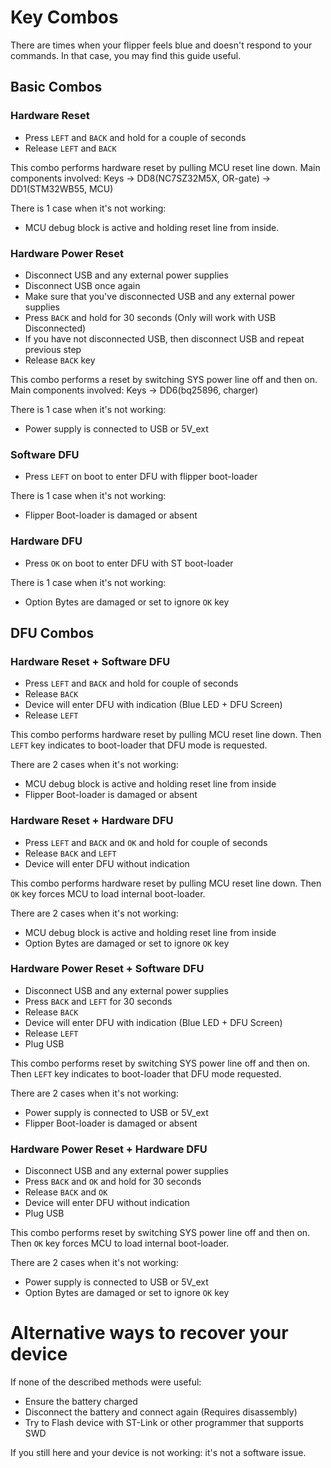 # Key Combos

There are times when your flipper feels blue and doesn't respond to your commands.
In that case, you may find this guide useful.


## Basic Combos


### Hardware Reset

- Press `LEFT` and `BACK` and hold for a couple of seconds
- Release `LEFT` and `BACK`

This combo performs hardware reset by pulling MCU reset line down.
Main components involved: Keys -> DD8(NC7SZ32M5X, OR-gate) -> DD1(STM32WB55, MCU)

There is 1 case when it's not working:

- MCU debug block is active and holding reset line from inside.


### Hardware Power Reset

- Disconnect USB and any external power supplies
- Disconnect USB once again
- Make sure that you've disconnected USB and any external power supplies
- Press `BACK` and hold for 30 seconds (Only will work with USB Disconnected)
- If you have not disconnected USB, then disconnect USB and repeat previous step
- Release `BACK` key

This combo performs a reset by switching SYS power line off and then on.
Main components involved: Keys -> DD6(bq25896, charger)

There is 1 case when it's not working:

- Power supply is connected to USB or 5V_ext


### Software DFU

- Press `LEFT` on boot to enter DFU with flipper boot-loader

There is 1 case when it's not working:

- Flipper Boot-loader is damaged or absent


### Hardware DFU

- Press `OK` on boot to enter DFU with ST boot-loader

There is 1 case when it's not working:

- Option Bytes are damaged or set to ignore `OK` key


## DFU Combos


### Hardware Reset + Software DFU

- Press `LEFT` and `BACK` and hold for couple of seconds
- Release `BACK`
- Device will enter DFU with indication (Blue LED + DFU Screen)
- Release `LEFT`

This combo performs hardware reset by pulling MCU reset line down.
Then `LEFT` key indicates to boot-loader that DFU mode is requested.

There are 2 cases when it's not working:

- MCU debug block is active and holding reset line from inside
- Flipper Boot-loader is damaged or absent


### Hardware Reset + Hardware DFU

- Press `LEFT` and `BACK` and `OK` and hold for couple of seconds
- Release `BACK` and `LEFT`
- Device will enter DFU without indication

This combo performs hardware reset by pulling MCU reset line down.
Then `OK` key forces MCU to load internal boot-loader.

There are 2 cases when it's not working:

- MCU debug block is active and holding reset line from inside
- Option Bytes are damaged or set to ignore `OK` key


### Hardware Power Reset + Software DFU

- Disconnect USB and any external power supplies
- Press `BACK` and `LEFT` for 30 seconds
- Release `BACK`
- Device will enter DFU with indication (Blue LED + DFU Screen)
- Release `LEFT`
- Plug USB

This combo performs reset by switching SYS power line off and then on.
Then `LEFT` key indicates to boot-loader that DFU mode requested.

There are 2 cases when it's not working:

- Power supply is connected to USB or 5V_ext
- Flipper Boot-loader is damaged or absent


### Hardware Power Reset + Hardware DFU

- Disconnect USB and any external power supplies
- Press `BACK` and `OK` and hold for 30 seconds
- Release `BACK` and `OK`
- Device will enter DFU without indication
- Plug USB

This combo performs reset by switching SYS power line off and then on.
Then `OK` key forces MCU to load internal boot-loader.

There are 2 cases when it's not working:

- Power supply is connected to USB or 5V_ext
- Option Bytes are damaged or set to ignore `OK` key

# Alternative ways to recover your device

If none of the described methods were useful:

- Ensure the battery charged
- Disconnect the battery and connect again (Requires disassembly)
- Try to Flash device with ST-Link or other programmer that supports SWD

If you still here and your device is not working: it's not a software issue.

